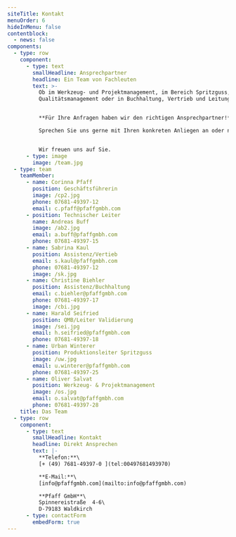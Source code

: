 ```yaml
---
siteTitle: Kontakt
menuOrder: 6
hideInMenu: false
contentblock:
  - news: false
components:
  - type: row
    component:
      - type: text
        smallHeadline: Ansprechpartner
        headline: Ein Team von Fachleuten
        text: >-
          Ob im Werkzeug- und Projektmanagement, im Bereich Spritzguss, im
          Qualitätsmanagement oder in Buchhaltung, Vertrieb und Leitung:


          **Für Ihre Anfragen haben wir den richtigen Ansprechpartner!**\

          Sprechen Sie uns gerne mit Ihren konkreten Anliegen an oder nutzen Sie das Kontaktformular weiter unten.


          Wir freuen uns auf Sie.
      - type: image
        image: /team.jpg
  - type: team
    teamMember:
      - name: Corinna Pfaff
        position: Geschäftsführerin
        image: /cp2.jpg
        phone: 07681-49397-12
        email: c.pfaff@pfaffgmbh.com
      - position: Technischer Leiter
        name: Andreas Buff
        image: /ab2.jpg
        email: a.buff@pfaffgmbh.com
        phone: 07681-49397-15
      - name: Sabrina Kaul
        position: Assistenz/Vertieb
        email: s.kaul@pfaffgmbh.com
        phone: 07681-49397-12
        image: /sk.jpg
      - name: Christine Biehler
        position: Assistenz/Buchhaltung
        email: c.biehler@pfaffgmbh.com
        phone: 07681-49397-17
        image: /cbi.jpg
      - name: Harald Seifried
        position: QMB/Leiter Validierung
        image: /sei.jpg
        email: h.seifried@pfaffgmbh.com
        phone: 07681-49397-18
      - name: Urban Winterer
        position: Produktionsleiter Spritzguss
        image: /uw.jpg
        email: u.winterer@pfaffgmbh.com
        phone: 07681-49397-25
      - name: Oliver Salvat
        position: Werkzeug- & Projektmanagement
        image: /os.jpg
        email: o.salvat@pfaffgmbh.com
        phone: 07681-49397-28
    title: Das Team
  - type: row
    component:
      - type: text
        smallHeadline: Kontakt
        headline: Direkt Ansprechen
        text: |-
          **Telefon:**\
          [+ (49) 7681-49397-0 ](tel:00497681493970)

          **E-Mail:**\
          [info@pfaffgmbh.com](mailto:info@pfaffgmbh.com)

          **Pfaff GmbH**\
          Spinnereistraße  4-6\
          D-79183 Waldkirch
      - type: contactForm
        embedForm: true
---
```

